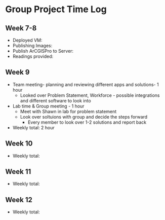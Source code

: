 # Group Project Time Log 

## Week 7-8
- Deployed VM:
- Publishing Images:
- Publish ArCGISPro to Server:
- Readings provided: 


## Week 9
- Team meeting- planning and reviewing different apps and solutions- 1 hour
  - Looked over Problem Statement, Workforce - possible integrations and different software to look into 
-  Lab time & Group meeting - 1 hour
    - Meet with Shawn in lab for problem statement
    - Look over soltuions with group and decide the steps forward
      - Every member to look over 1-2 solutions and report back     
- Weekly total: 2 hour 


## Week 10
- Weekly total:
## Week 11
- Weekly total:
## Week 12
- Weekly total:
